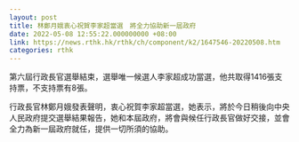 ```yaml
---
layout: post
title: 林鄭月娥衷心祝賀李家超當選　將全力協助新一屆政府
date: 2022-05-08 12:55:22.000000000 +08:00
link: https://news.rthk.hk/rthk/ch/component/k2/1647546-20220508.htm
categories: rthk
---
```


第六屆行政長官選舉結束，選舉唯一候選人李家超成功當選，他共取得1416張支持票，不支持票有8張。

行政長官林鄭月娥發表聲明，衷心祝賀李家超當選，她表示，將於今日稍後向中央人民政府提交選舉結果報告，她和本屆政府，將會與候任行政長官做好交接，並會全力為新一屆政府就任，提供一切所須的協助。

